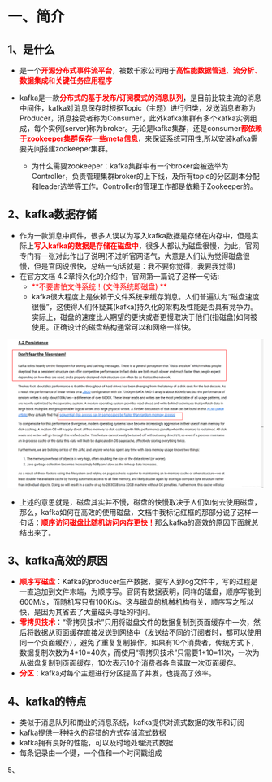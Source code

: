 # 一、简介

## 1、是什么

- 是一个<font color="red">**开源分布式事件流平台**</font>，被数千家公司用于<font color="red">**高性能数据管道**、**流分析**、**数据集成**和**关键任务应用程序**</font>

- kafka是一款<font color="red">**分布式的基于发布/订阅模式的消息队列**</font>，是目前比较主流的消息中间件，kafka对消息保存时根据Topic（主题）进行归类，发送消息者称为Producer，消息接受者称为Consumer，此外kafka集群有多个kafka实例组成，每个实例(server)称为broker。无论是kafka集群，还是consumer<font color="red">**都依赖于zookeeper集群保存一些meta信息**</font>，来保证系统可用性,所以安装kafka需要先间搭建zookeeper集群。
  - 为什么需要zookeeper：kafka集群中有一个broker会被选举为Controller，负责管理集群broker的上下线，及所有topic的分区副本分配和leader选举等工作。Controller的管理工作都是依赖于Zookeeper的。



## 2、kafka数据存储

- 作为一款消息中间件，很多人误以为写入kafka数据是存储在内存中，但是实际上<font color="red">**写入kafka的数据是存储在磁盘中**</font>，很多人都认为磁盘很慢，为此，官网专门有一张对此作出了说明(不过听官网语气，大意是人们认为觉得磁盘很慢，但是官网说很快，总结一句话就是：我不要你觉得，我要我觉得)
- 在官方文档 4.2章持久化的介绍中，官网第一篇说了这样一句话:
  - <font color="red">**不要害怕文件系统！(文件系统即磁盘) **</font>
  - kafka很大程度上是依赖于文件系统来缓存消息。人们普遍认为“磁盘速度很慢”，这使得人们怀疑其(kafka)持久化的架构及性能是否具有竞争力。实际上，磁盘的速度比人期望的更快或者更慢取决于他们(指磁盘)如何被使用。正确设计的磁盘结构通常可以和网络一样快。

![kafka数据存储](图片/简介/kafka数据存储.png)

- 上述的意思就是，磁盘其实并不慢，磁盘的快慢取决于人们如何去使用磁盘，那么，kafka如何在高效的使用磁盘，文档中我标记红框的那部分说了这样一句话：<font color="red">**顺序访问磁盘比随机访问内存更快！**</font>那么kafka的高效的原因下面就总结出来了。



## 3、kafka高效的原因

- <font color="red">**顺序写磁盘**</font>：Kafka的producer生产数据，要写入到log文件中，写的过程是一直追加到文件末端，为顺序写。官网有数据表明，同样的磁盘，顺序写能到600M/s，而随机写只有100K/s。这与磁盘的机械机构有关，顺序写之所以快，是因为其省去了大量磁头寻址的时间。
- <font color="red">**零拷贝技术**</font>：“零拷贝技术”只用将磁盘文件的数据复制到页面缓存中一次，然后将数据从页面缓存直接发送到网络中（发送给不同的订阅者时，都可以使用同一个页面缓存），避免了重复复制操作。如果有10个消费者，传统方式下，数据复制次数为4*10=40次，而使用“零拷贝技术”只需要1+10=11次，一次为从磁盘复制到页面缓存，10次表示10个消费者各自读取一次页面缓存。
- <font color="red">**分区**</font>：kafka对每个主题进行分区提高了并发，也提高了效率。



## 4、kafka的特点

- 类似于消息队列和商业的消息系统，kafka提供对流式数据的发布和订阅
- kafka提供一种持久的容错的方式存储流式数据
- kafka拥有良好的性能，可以及时地处理流式数据
- 每条记录由一个键，一个值和一个时间戳组成



5、